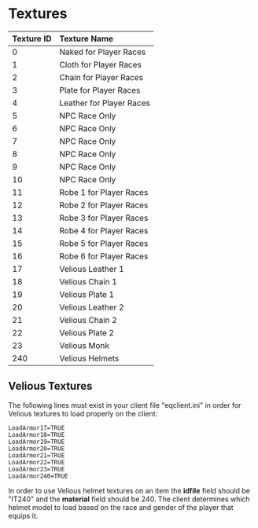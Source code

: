 # Textures

| Texture ID | Texture Name |
| :--- | :--- |
| 0 | Naked for Player Races |
| 1 | Cloth for Player Races |
| 2 | Chain for Player Races |
| 3 | Plate for Player Races |
| 4 | Leather for Player Races |
| 5 | NPC Race Only |
| 6 | NPC Race Only |
| 7 | NPC Race Only |
| 8 | NPC Race Only |
| 9 | NPC Race Only |
| 10 | NPC Race Only |
| 11 | Robe 1 for Player Races |
| 12 | Robe 2 for Player Races |
| 13 | Robe 3 for Player Races |
| 14 | Robe 4 for Player Races |
| 15 | Robe 5 for Player Races |
| 16 | Robe 6 for Player Races |
| 17 | Velious Leather 1 |
| 18 | Velious Chain 1 |
| 19 | Velious Plate 1 |
| 20 | Velious Leather 2 |
| 21 | Velious Chain 2 |
| 22 | Velious Plate 2 |
| 23 | Velious Monk |
| 240 | Velious Helmets |

## Velious Textures

The following lines must exist in your client file "eqclient.ini" in order for Velious textures to load properly on the client:

```text
LoadArmor17=TRUE
LoadArmor18=TRUE
LoadArmor19=TRUE
LoadArmor20=TRUE
LoadArmor21=TRUE
LoadArmor22=TRUE
LoadArmor23=TRUE
LoadArmor240=TRUE
```

In order to use Velious helmet textures on an item the **idfile** field should be "IT240" and the **material** field should be 240. The client determines which helmet model to load based on the race and gender of the player that equips it.
